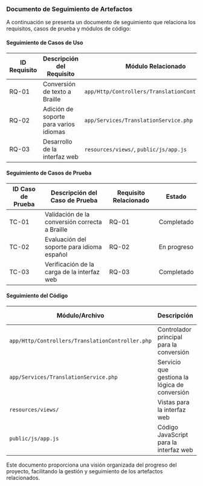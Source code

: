 ### Documento de Seguimiento de Artefactos

A continuación se presenta un documento de seguimiento que relaciona los requisitos, casos de prueba y módulos de código:

#### Seguimiento de Casos de Uso

| ID Requisito | Descripción del Requisito                | Módulo Relacionado                                | Estado     |
|--------------|------------------------------------------|--------------------------------------------------|------------|
| RQ-01        | Conversión de texto a Braille            | `app/Http/Controllers/TranslationController.php` | Completado |
| RQ-02        | Adición de soporte para varios idiomas   | `app/Services/TranslationService.php`            | En progreso|
| RQ-03        | Desarrollo de la interfaz web            | `resources/views/`, `public/js/app.js`           | Completado |

#### Seguimiento de Casos de Prueba

| ID Caso de Prueba | Descripción del Caso de Prueba                    | Requisito Relacionado | Estado     |
|--------------------|---------------------------------------------------|-----------------------|------------|
| TC-01              | Validación de la conversión correcta a Braille    | RQ-01                 | Completado |
| TC-02              | Evaluación del soporte para idioma español        | RQ-02                 | En progreso|
| TC-03              | Verificación de la carga de la interfaz web       | RQ-03                 | Completado |

#### Seguimiento del Código

| Módulo/Archivo                           | Descripción                                   | Requisito Relacionado | Estado     |
|------------------------------------------|-----------------------------------------------|-----------------------|------------|
| `app/Http/Controllers/TranslationController.php` | Controlador principal para la conversión       | RQ-01                 | Completado |
| `app/Services/TranslationService.php`    | Servicio que gestiona la lógica de conversión | RQ-02                 | En progreso|
| `resources/views/`                       | Vistas para la interfaz web                   | RQ-03                 | Completado |
| `public/js/app.js`                       | Código JavaScript para la interfaz web        | RQ-03                 | Completado |

Este documento proporciona una visión organizada del progreso del proyecto, facilitando la gestión y seguimiento de los artefactos relacionados.
